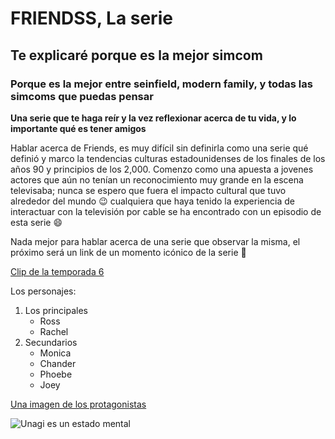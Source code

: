 # FRIENDSS, La serie
 
 ## Te explicaré porque es la mejor simcom

 ### Porque es la mejor entre seinfield, modern family, y todas las simcoms que puedas pensar

 **Una serie que te haga reír y la vez reflexionar acerca de tu vida, y lo importante qué es tener amigos**


 Hablar acerca de Friends, es muy difícil sin definirla como una serie qué definió y marco la tendencias culturas estadounidenses de los finales de los años 90 y principios de los 2,000. Comenzo como una apuesta a jovenes actores que aún no tenían un reconocimiento muy grande en la escena televisaba; nunca se espero que fuera el impacto cultural que tuvo alrededor del mundo :wink: cualquiera que haya tenido la experiencia de interactuar con la televisión por cable se ha encontrado con un episodio de esta serie  :smile: 

 Nada mejor para hablar acerca de una serie que observar la misma, el próximo será un link de un momento icónico de la serie :star_struck: 

 [Clip de la temporada 6](https://www.youtube.com/watch?v=FdxDkLGCZxo)

 Los personajes:
1. Los principales
    - Ross
    - Rachel
2. Secundarios
    - Monica
    - Chander
    - Phoebe
    - Joey


 [Una imagen de los protagonistas](https://dmn-dallas-news-prod.cdn.arcpublishing.com/resizer/enRQuX5risqbOkkBQOhGBrQhHME=/830x553/smart/filters:no_upscale()/arc-anglerfish-arc2-prod-dmn.s3.amazonaws.com/public/R3GYPVWZBVGWFDHJGZSYGZD6IQ.JPG)

![Unagi es un estado mental](https://miro.medium.com/v2/resize:fit:1100/format:webp/0*iytAB_E04y3GVMRP.jpg)